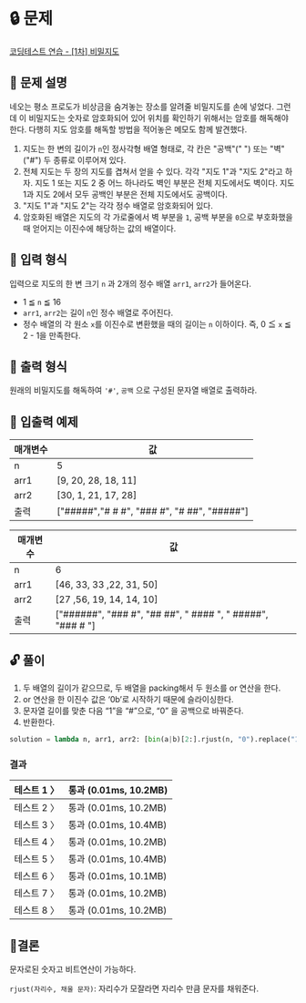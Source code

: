 # 🔒 문제

[코딩테스트 연습 - [1차] 비밀지도](https://programmers.co.kr/learn/courses/30/lessons/17681)

## 📌 문제 설명

네오는 평소 프로도가 비상금을 숨겨놓는 장소를 알려줄 비밀지도를 손에 넣었다. 그런데 이 비밀지도는 숫자로 암호화되어 있어 위치를 확인하기 위해서는 암호를 해독해야 한다. 다행히 지도 암호를 해독할 방법을 적어놓은 메모도 함께 발견했다.

1. 지도는 한 변의 길이가 `n`인 정사각형 배열 형태로, 각 칸은 "공백"(" ") 또는 "벽"("#") 두 종류로 이루어져 있다.
2. 전체 지도는 두 장의 지도를 겹쳐서 얻을 수 있다. 각각 "지도 1"과 "지도 2"라고 하자. 지도 1 또는 지도 2 중 어느 하나라도 벽인 부분은 전체 지도에서도 벽이다. 지도 1과 지도 2에서 모두 공백인 부분은 전체 지도에서도 공백이다.
3. "지도 1"과 "지도 2"는 각각 정수 배열로 암호화되어 있다.
4. 암호화된 배열은 지도의 각 가로줄에서 벽 부분을 `1`, 공백 부분을 `0`으로 부호화했을 때 얻어지는 이진수에 해당하는 값의 배열이다.

## 🔎 입력 형식

입력으로 지도의 한 변 크기 `n` 과 2개의 정수 배열 `arr1`, `arr2`가 들어온다.

- 1 ≦ `n` ≦ 16
- `arr1`, `arr2`는 길이 `n`인 정수 배열로 주어진다.
- 정수 배열의 각 원소 `x`를 이진수로 변환했을 때의 길이는 `n` 이하이다. 즉, 0 ≦ `x` ≦ 2 - 1을 만족한다.

## 🔎 출력 형식

원래의 비밀지도를 해독하여 `'#'`, `공백`  으로 구성된 문자열 배열로 출력하라.

## 📄 입출력 예제

| 매개변수 | 값 |
| --- | --- |
| n | 5 |
| arr1 | [9, 20, 28, 18, 11] |
| arr2 | [30, 1, 21, 17, 28] |
| 출력 | ["#####","# # #", "### #", "# ##", "#####"] |

| 매개변수 | 값 |
| --- | --- |
| n | 6 |
| arr1 | [46, 33, 33 ,22, 31, 50] |
| arr2 | [27 ,56, 19, 14, 14, 10] |
| 출력 | ["######", "### #", "## ##", " #### ", " #####", "### # "] |

## 🔓 풀이

1. 두 배열의 길이가 같으므로, 두 배열을 packing해서 두 원소를 or 연산을 한다.
2. or 연산을 한 이진수 값은 ‘0b’로 시작하기 때문에  슬라이싱한다.
3. 문자열 길이를 맞춘 다음 “1”을 “#”으로, “0” 을 공백으로 바꿔준다.
4. 반환한다.

```python
solution = lambda n, arr1, arr2: [bin(a|b)[2:].rjust(n, "0").replace("1", "#").replace("0", " ") for a, b in zip(arr1, arr2)]
```

### **결과**

| 테스트 1 〉 | 통과 (0.01ms, 10.2MB) |
| --- | --- |
| 테스트 2 〉 | 통과 (0.01ms, 10.2MB) |
| 테스트 3 〉 | 통과 (0.01ms, 10.4MB) |
| 테스트 4 〉 | 통과 (0.01ms, 10.2MB) |
| 테스트 5 〉 | 통과 (0.01ms, 10.4MB) |
| 테스트 6 〉 | 통과 (0.01ms, 10.1MB) |
| 테스트 7 〉 | 통과 (0.01ms, 10.2MB) |
| 테스트 8 〉 | 통과 (0.01ms, 10.2MB) |

## 📎결론

문자로된 숫자고 비트연산이 가능하다.

`rjust(자리수, 채울 문자)`:  자리수가 모잘라면 자리수 만큼 문자를 채워준다.